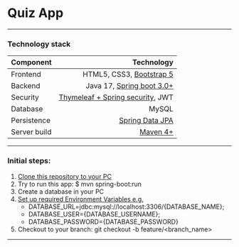 # **Quiz App**

___

### Technology stack

| Component	  |                                                                                         Technology |
| :---|---------------------------------------------------------------------------------------------------:|
|Frontend	|        HTML5, CSS3, [Bootstrap 5](https://getbootstrap.com/docs/5.2/getting-started/introduction/) |
| Backend	| Java 17, [Spring boot 3.0+](https://docs.spring.io/spring-boot/docs/current/reference/htmlsingle/) |
| Security	 |     [Thymeleaf + Spring security](https://www.thymeleaf.org/doc/articles/springsecurity.html), JWT |
| Database	 |                                                                                              MySQL |
|Persistence |                                      [Spring Data JPA](https://spring.io/projects/spring-data-jpa) |
|Server build |                                            [Maven 4+](https://maven.apache.org/guides/) |

___

### Initial steps:

1. [Clone this repository to your PC](https://docs.github.com/en/repositories/creating-and-managing-repositories/cloning-a-repository) 
2. Try to run this app: $ mvn spring-boot:run
3. Create a database in your PC
4. [Set up required Environment Variables e.g.](https://www.jetbrains.com/help/objc/add-environment-variables-and-program-arguments.html)
   - DATABASE_URL=jdbc:mysql://localhost:3306/{DATABASE_NAME};
   - DATABASE_USER={DATABASE_USERNAME};
   - DATABASE_PASSWORD={DATABASE_PASSWORD}
5. Checkout to your branch: git checkout -b feature/<branch_name>
___